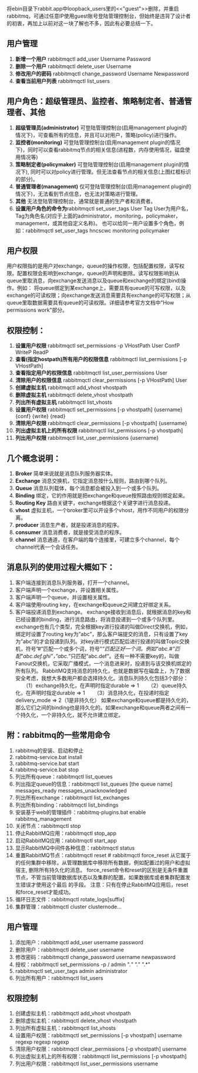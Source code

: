 将ebin目录下rabbit.app中loopback_users里的<<"guest">>删除，并重启rabbitmq，可通过任意IP使用guest账号登陆管理控制台，但始终是违背了设计者的初衷，再加上以前对这一块了解也不多，因此有必要总结一下。

## 用户管理
01. **新增一个用户** rabbitmqctl  add_user  Username  Password
02. **删除一个用户** rabbitmqctl  delete_user  Username
03. **修改用户的密码** rabbitmqctl  change_password  Username  Newpassword
04. **查看当前用户列表** rabbitmqctl  list_users

## 用户角色：超级管理员、监控者、策略制定者、普通管理者、其他
01. **超级管理员(administrator)** 可登陆管理控制台(启用management plugin的情况下)，可查看所有的信息，并且可以对用户，策略(policy)进行操作。
02. **监控者(monitoring)** 可登陆管理控制台(启用management plugin的情况下)，同时可以查看rabbitmq节点的相关信息(进程数，内存使用情况，磁盘使用情况等)
03. **策略制定者(policymaker)** 可登陆管理控制台(启用management plugin的情况下), 同时可以对policy进行管理。但无法查看节点的相关信息(上图红框标识的部分)。
04. **普通管理者(management)** 仅可登陆管理控制台(启用management plugin的情况下)，无法看到节点信息，也无法对策略进行管理。
05. **其他** 无法登陆管理控制台，通常就是普通的生产者和消费者。
06. **设置用户角色的命令为**rabbitmqctl  set_user_tags  User  Tag
User为用户名，Tag为角色名(对应于上面的administrator，monitoring，policymaker，management，或其他自定义名称)。
也可以给同一用户设置多个角色，例如：rabbitmqctl  set_user_tags  hncscwc  monitoring  policymaker

## 用户权限
用户权限指的是用户对exchange，queue的操作权限，包括配置权限，读写权限。配置权限会影响到exchange，queue的声明和删除。读写权限影响到从queue里取消息，向exchange发送消息以及queue和exchange的绑定(bind)操作。例如： 将queue绑定到某exchange上，需要具有queue的可写权限，以及exchange的可读权限；向exchange发送消息需要具有exchange的可写权限；从queue里取数据需要具有queue的可读权限。详细请参考官方文档中"How permissions work"部分。

## 权限控制：
01. **设置用户权限** rabbitmqctl  set_permissions  -p  VHostPath  User  ConfP  WriteP  ReadP
02. **查看(指定hostpath)所有用户的权限信息** rabbitmqctl  list_permissions  [-p  VHostPath]
03. **查看指定用户的权限信息** rabbitmqctl  list_user_permissions  User
04. **清除用户的权限信息** rabbitmqctl  clear_permissions  [-p VHostPath]  User
05. **创建虚拟主机** rabbitmqctl add_vhost vhostpath
06. **删除虚拟主机** rabbitmqctl delete_vhost vhostpath
07. **列出所有虚拟主机** rabbitmqctl list_vhosts
08. **设置用户权限** rabbitmqctl set_permissions [-p vhostpath] {username} {conf} {write} {read}
09. **清除用户权限** rabbitmqctl clear_permissions [-p vhostpath] {username}
10. **列出虚拟主机上的所有权限** rabbitmqctl list_permissions [-p vhostpath]
11. **列出用户权限** rabbitmqctl list_user_permissions {username}

## 几个概念说明：
01. **Broker** 简单来说就是消息队列服务器实体。
02. **Exchange** 消息交换机，它指定消息按什么规则，路由到哪个队列。
03. **Queue** 消息队列载体，每个消息都会被投入到一个或多个队列。
04. **Binding** 绑定，它的作用就是把exchange和queue按照路由规则绑定起来。
05. **Routing Key** 路由关键字，exchange根据这个关键字进行消息投递。
06. **vhost** 虚拟主机，一个broker里可以开设多个vhost，用作不同用户的权限分离。
07. **producer** 消息生产者，就是投递消息的程序。
08. **consumer** 消息消费者，就是接受消息的程序。
09. **channel** 消息通道，在客户端的每个连接里，可建立多个channel，每个channel代表一个会话任务。
## 消息队列的使用过程大概如下：
01. 客户端连接到消息队列服务器，打开一个channel。
02. 客户端声明一个exchange，并设置相关属性。
03. 客户端声明一个queue，并设置相关属性。
04. 客户端使用routing key，在exchange和queue之间建立好绑定关系。
05. 客户端投递消息到exchange。
exchange接收到消息后，就根据消息的key和已经设置的binding，进行消息路由，将消息投递到一个或多个队列里。
exchange也有几个类型，完全根据key进行投递的叫做Direct交换机，例如，绑定时设置了routing key为”abc”，那么客户端提交的消息，只有设置了key为”abc”的才会投递到队列。对key进行模式匹配后进行投递的叫做Topic交换机，符号”#”匹配一个或多个词，符号”*”匹配正好一个词。例如”abc.#”匹配”abc.def.ghi”，”abc.*”只匹配”abc.def”。还有一种不需要key的，叫做Fanout交换机，它采取广播模式，一个消息进来时，投递到与该交换机绑定的所有队列。
RabbitMQ支持消息的持久化，也就是数据写在磁盘上，为了数据安全考虑，我想大多数用户都会选择持久化。消息队列持久化包括3个部分：
　　（1）exchange持久化，在声明时指定durable => 1
　　（2）queue持久化，在声明时指定durable => 1
　　（3）消息持久化，在投递时指定delivery_mode => 2（1是非持久化）
如果exchange和queue都是持久化的，那么它们之间的binding也是持久化的。如果exchange和queue两者之间有一个持久化，一个非持久化，就不允许建立绑定。

## 附：rabbitmq的一些常用命令　　
01. rabbitmq的安装、启动和停止
02. rabbitmq-service.bat install 
03. rabbitmq-service.bat start 
04. rabbitmq-service.bat stop
05. 列出所有queue：rabbitmqctl list_queues
06. 列出指定queue的信息：rabbitmqctl list_queues [the queue name] messages_ready messages_unacknowledged
07. 列出所有exchange：rabbitmqctl list_exchanges
08. 列出所有binding：rabbitmqctl list_bindings
09. 安装基于web的管理插件：rabbitmq-plugins.bat enable rabbitmq_management 
10. 关闭节点：rabbitmqctl stop
11. 停止RabbitMQ应用：rabbitmqctl stop_app
12. 启动RabbitMQ应用：rabbitmqctl start_app
13. 显示RabbitMQ中间件各种信息：rabbitmqctl status
14. 重置RabbitMQ节点：rabbitmqctl reset # rabbitmqctl force_reset
从它属于的任何集群中移除，从管理数据库中移除所有数据，例如配置过的用户和虚拟宿主, 删除所有持久化的消息。
force_reset命令和reset的区别是无条件重置节点，不管当前管理数据库状态以及集群的配置。如果数据库或者集群配置发生错误才使用这个最后 的手段。
注意：只有在停止RabbitMQ应用后，reset和force_reset才能成功。
15. 循环日志文件：rabbitmqctl rotate_logs[suffix]
16. 集群管理：rabbitmqctl cluster clusternode…

## 用户管理
01. 添加用户：rabbitmqctl add_user username password
02. 删除用户：rabbitmqctl delete_user username
03. 修改密码：rabbitmqctl change_password username newpassword
04. 授权：rabbitmqctl set_permissions -p / admin ".*" ".*" ".*"
05. rabbitmqctl set_user_tags admin administrator
06. 列出所有用户：rabbitmqctl list_users

## 权限控制
01. 创建虚拟主机：rabbitmqctl add_vhost vhostpath
02. 删除虚拟主机：rabbitmqctl delete_vhost vhostpath
03. 列出所有虚拟主机：rabbitmqctl list_vhosts
04. 设置用户权限：rabbitmqctl set_permissions [-p vhostpath] username regexp regexp regexp
05. 清除用户权限：rabbitmqctl clear_permissions [-p vhostpath] username
06. 列出虚拟主机上的所有权限：rabbitmqctl list_permissions [-p vhostpath]
07. 列出用户权限：rabbitmqctl list_user_permissions username
